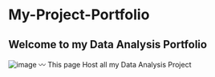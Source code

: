 # My-Project-Portfolio
## Welcome to my Data Analysis Portfolio
![image](https://user-images.githubusercontent.com/96060060/174395799-1c481ea7-6d11-46d9-a0bc-50ae8f245680.png)
〰️
This page Host all my Data Analysis Project

